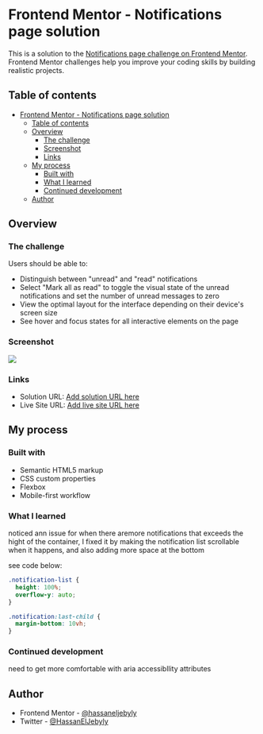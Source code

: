 # Frontend Mentor - Notifications page solution

This is a solution to the [Notifications page challenge on Frontend Mentor](https://www.frontendmentor.io/challenges/notifications-page-DqK5QAmKbC). Frontend Mentor challenges help you improve your coding skills by building realistic projects.

## Table of contents

- [Frontend Mentor - Notifications page solution](#frontend-mentor---notifications-page-solution)
  - [Table of contents](#table-of-contents)
  - [Overview](#overview)
    - [The challenge](#the-challenge)
    - [Screenshot](#screenshot)
    - [Links](#links)
  - [My process](#my-process)
    - [Built with](#built-with)
    - [What I learned](#what-i-learned)
    - [Continued development](#continued-development)
  - [Author](#author)

## Overview

### The challenge

Users should be able to:

- Distinguish between "unread" and "read" notifications
- Select "Mark all as read" to toggle the visual state of the unread notifications and set the number of unread messages to zero
- View the optimal layout for the interface depending on their device's screen size
- See hover and focus states for all interactive elements on the page

### Screenshot

![](https://drive.google.com/uc?id=1BVKKoYWHXVOOlYb9soiHS4Dw5WP9URER)

### Links

- Solution URL: [Add solution URL here](https://your-solution-url.com)
- Live Site URL: [Add live site URL here](https://hassaneljebyly.github.io/projects/Frontend_Mentor/notifications_page)

## My process

### Built with

- Semantic HTML5 markup
- CSS custom properties
- Flexbox
- Mobile-first workflow

### What I learned

noticed ann issue for when there aremore notifications that exceeds the hight of the container,
I fixed it by making the notification list scrollable when it happens, and also adding more space at the bottom

see code below:

```css
.notification-list {
  height: 100%;
  overflow-y: auto;
}

.notification:last-child {
  margin-bottom: 10vh;
}
```

### Continued development

need to get more comfortable with aria accessibllity attributes

## Author

- Frontend Mentor - [@hassaneljebyly](https://www.frontendmentor.io/profile/hassaneljebyly)
- Twitter - [@HassanElJebyly](https://twitter.com/HassanElJebyly)
